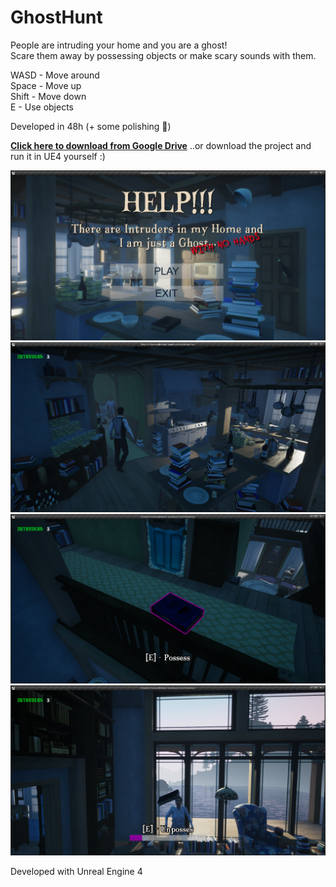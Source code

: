 # GhostHunt

People are intruding your home and you are a ghost!  
Scare them away by possessing objects or make scary sounds with them.

WASD - Move around  
Space - Move up  
Shift - Move down  
E - Use objects  

Developed in 48h (+ some polishing :see_no_evil:)

[**Click here to download from Google Drive**](https://drive.google.com/file/d/1wcUxkr8xYOyLkPeBf4hythX1LSolnUEd/view?usp=sharing)
..or download the project and run it in UE4 yourself :)

![Screenshot1](GH-2.png)
![Screenshot2](GH-1.png)
![Screenshot3](GH-3.png)
![Screenshot4](GH-4.png)

Developed with Unreal Engine 4
